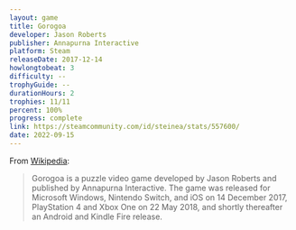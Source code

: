 ```yaml
---
layout: game
title: Gorogoa
developer: Jason Roberts
publisher: Annapurna Interactive
platform: Steam
releaseDate: 2017-12-14
howlongtobeat: 3
difficulty: --
trophyGuide: --
durationHours: 2
trophies: 11/11
percent: 100%
progress: complete
link: https://steamcommunity.com/id/steinea/stats/557600/
date: 2022-09-15
---
```


From [Wikipedia](https://en.wikipedia.org/wiki/Gorogoa):

> Gorogoa is a puzzle video game developed by Jason Roberts and published by Annapurna Interactive. The game was released for Microsoft Windows, Nintendo Switch, and iOS on 14 December 2017, PlayStation 4 and Xbox One on 22 May 2018, and shortly thereafter an Android and Kindle Fire release.
